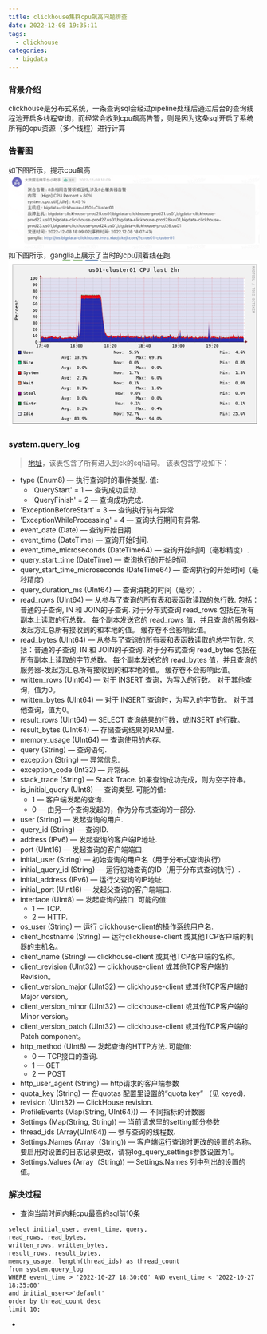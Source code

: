 ```yaml
---
title: clickhouse集群cpu飙高问题排查
date: 2022-12-08 19:35:11
tags:
  - clickhouse
categories:
  - bigdata
---
```

### 背景介绍
clickhouse是分布式系统，一条查询sql会经过pipeline处理后通过后台的查询线程池开启多线程查询，而经常会收到cpu飙高告警，则是因为这条sql开启了系统所有的cpu资源（多个线程）进行计算

### 告警图
如下图所示，提示cpu飙高
![clickhouse](/images/clickhouse/cpu_high/1.png)
如下图所示，ganglia上展示了当时的cpu顶着线在跑
![clickhouse](/images/clickhouse/cpu_high/2.png)
### system.query_log
> [地址](https://clickhouse.com/docs/en/operations/system-tables/query_log)，该表包含了所有进入到ck的sql语句。
该表包含字段如下：
+ type (Enum8) — 执行查询时的事件类型. 值:
  + 'QueryStart' = 1 — 查询成功启动.
  + 'QueryFinish' = 2 — 查询成功完成.
+ 'ExceptionBeforeStart' = 3 — 查询执行前有异常.
+ 'ExceptionWhileProcessing' = 4 — 查询执行期间有异常.
+ event_date (Date) — 查询开始日期.
+ event_time (DateTime) — 查询开始时间.
+ event_time_microseconds (DateTime64) — 查询开始时间（毫秒精度）.
+ query_start_time (DateTime) — 查询执行的开始时间.
+ query_start_time_microseconds (DateTime64) — 查询执行的开始时间（毫秒精度）.
+ query_duration_ms (UInt64) — 查询消耗的时间（毫秒）.
+ read_rows (UInt64) — 从参与了查询的所有表和表函数读取的总行数. 包括：普通的子查询, IN 和 JOIN的子查询. 对于分布式查询 read_rows 包括在所有副本上读取的行总数。 每个副本发送它的 read_rows 值，并且查询的服务器-发起方汇总所有接收到的和本地的值。 缓存卷不会影响此值。
+ read_bytes (UInt64) — 从参与了查询的所有表和表函数读取的总字节数. 包括：普通的子查询, IN 和 JOIN的子查询. 对于分布式查询 read_bytes 包括在所有副本上读取的字节总数。 每个副本发送它的 read_bytes 值，并且查询的服务器-发起方汇总所有接收到的和本地的值。 缓存卷不会影响此值。
+ written_rows (UInt64) — 对于 INSERT 查询，为写入的行数。 对于其他查询，值为0。
+ written_bytes (UInt64) — 对于 INSERT 查询时，为写入的字节数。 对于其他查询，值为0。
+ result_rows (UInt64) — SELECT 查询结果的行数，或INSERT 的行数。
+ result_bytes (UInt64) — 存储查询结果的RAM量.
+ memory_usage (UInt64) — 查询使用的内存.
+ query (String) — 查询语句.
+ exception (String) — 异常信息.
+ exception_code (Int32) — 异常码.
+ stack_trace (String) — Stack Trace. 如果查询成功完成，则为空字符串。
+ is_initial_query (UInt8) — 查询类型. 可能的值:
  + 1 — 客户端发起的查询.
  + 0 — 由另一个查询发起的，作为分布式查询的一部分.
+ user (String) — 发起查询的用户.
+ query_id (String) — 查询ID.
+ address (IPv6) — 发起查询的客户端IP地址.
+ port (UInt16) — 发起查询的客户端端口.
+ initial_user (String) — 初始查询的用户名（用于分布式查询执行）.
+ initial_query_id (String) — 运行初始查询的ID（用于分布式查询执行）.
+ initial_address (IPv6) — 运行父查询的IP地址.
+ initial_port (UInt16) — 发起父查询的客户端端口.
+ interface (UInt8) — 发起查询的接口. 可能的值:
  + 1 — TCP.
  + 2 — HTTP.
+ os_user (String) — 运行 clickhouse-client的操作系统用户名.
+ client_hostname (String) — 运行clickhouse-client 或其他TCP客户端的机器的主机名。
+ client_name (String) — clickhouse-client 或其他TCP客户端的名称。
+ client_revision (UInt32) — clickhouse-client 或其他TCP客户端的Revision。
+ client_version_major (UInt32) — clickhouse-client 或其他TCP客户端的Major version。
+ client_version_minor (UInt32) — clickhouse-client 或其他TCP客户端的Minor version。
+ client_version_patch (UInt32) — clickhouse-client 或其他TCP客户端的Patch component。
+ http_method (UInt8) — 发起查询的HTTP方法. 可能值:
  + 0 — TCP接口的查询.
  + 1 — GET
  + 2 — POST
+ http_user_agent (String) — http请求的客户端参数
+ quota_key (String) — 在quotas 配置里设置的“quota key” （见 keyed).
+ revision (UInt32) — ClickHouse revision.
+ ProfileEvents (Map(String, UInt64))) — 不同指标的计数器 
+ Settings (Map(String, String)) — 当前请求里的setting部分参数
+ thread_ids (Array(UInt64)) — 参与查询的线程数.
+ Settings.Names (Array（String)) — 客户端运行查询时更改的设置的名称。 要启用对设置的日志记录更改，请将log_query_settings参数设置为1。
+ Settings.Values (Array（String)) — Settings.Names 列中列出的设置的值。

### 解决过程
+ 查询当前时间内耗cpu最高的sql前10条
```
select initial_user, event_time, query,
read_rows, read_bytes,
written_rows, written_bytes,
result_rows, result_bytes,
memory_usage, length(thread_ids) as thread_count
from system.query_log
WHERE event_time > '2022-10-27 18:30:00' AND event_time < '2022-10-27 18:35:00' 
and initial_user<>'default'
order by thread_count desc
limit 10;
```
+ 